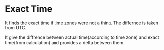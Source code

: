 <h1> Exact Time </h1>

It finds the exact time if time zones were not a thing. The differnce is taken from UTC.

It give the diffrence between actual time(according to time zone) and exact time(from calculation) and provides a delta between them.